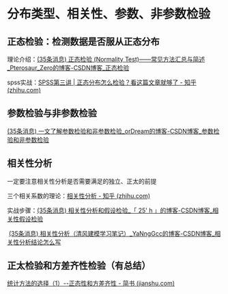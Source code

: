 # 分布类型、相关性、参数、非参数检验

## 正态检验：检测数据是否服从正态分布

理论介绍：[(35条消息) 正态检验 (Normality Test)——常见方法汇总与简述_Pterosaur_Zero的博客-CSDN博客_正态检验](https://blog.csdn.net/qq_33924470/article/details/114668701)

spss实战：[SPSS第三讲 | 正态分布怎么检验？看这篇文章就够了 - 知乎 (zhihu.com)](https://zhuanlan.zhihu.com/p/442790720)

## 参数检验与非参数检验

[(35条消息) 一文了解参数检验和非参数检验_orDream的博客-CSDN博客_参数检验和非参数检验](https://blog.csdn.net/orDream/article/details/122579752)

## 相关性分析

一定要注意相关性分析是否需要满足的独立、正太的前提

三个相关系数的理论：[相关性分析 - 知乎 (zhihu.com)](https://zhuanlan.zhihu.com/p/350334110)

实战步骤：[(35条消息) 相关性分析和假设检验_「 25' h 」的博客-CSDN博客_相关性假设检验](https://blog.csdn.net/weixin_54884881/article/details/123408332)

​		[(35条消息) 相关性分析（清风建模学习笔记）_YaNngGcc的博客-CSDN博客_相关性分析结论怎么写](https://blog.csdn.net/m0_52453314/article/details/119007729)

## 正太检验和方差齐性检验（有总结）

[统计方法的选择（1）--正态性和方差齐性 - 简书 (jianshu.com)](https://www.jianshu.com/p/446d2aa70513)

